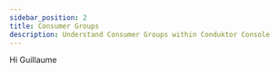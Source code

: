 ```yaml
---
sidebar_position: 2
title: Consumer Groups
description: Understand Consumer Groups within Conduktor Console
---
```

Hi Guillaume